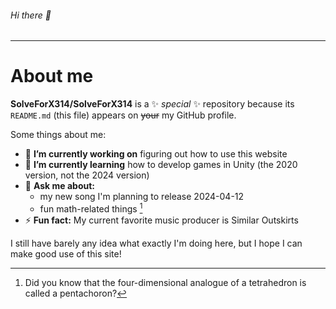 ###### Hi there 👋 <!--This is a sixth-level header! I remember these exist from my one HTML class I took in 7th grade.-->

---

# About me


**SolveForX314/SolveForX314** is a ✨ _special_ ✨ repository because its `README.md` (this file) appears on ~~your~~ my GitHub profile.

Some things about me:

- 🔭 **I’m currently working on** figuring out how to use this website
- 🌱 **I’m currently learning** how to develop games in Unity (the 2020 version, not the 2024 version)
- 💬 **Ask me about:**
  - my new song I'm planning to release 2024-04-12
  - fun math-related things [^1]
- ⚡ **Fun fact:** My current favorite music producer is Similar Outskirts

<!--
- 👯 **I’m looking to collaborate on** ...
- 🤔 **I’m looking for help with** ...
- 📫 **How to reach me:** ...
-->

I still have barely any idea what exactly I'm doing here, but I hope I can make good use of this site!

[^1]: Did you know that the four-dimensional analogue of a tetrahedron is called a pentachoron?
